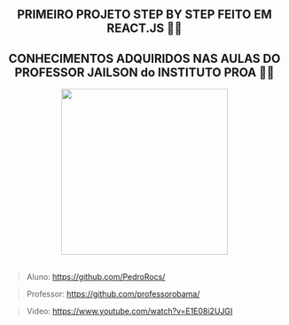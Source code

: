 
<div align=center>

## PRIMEIRO PROJETO STEP BY STEP FEITO EM REACT.JS  🎉🎉
## CONHECIMENTOS ADQUIRIDOS NAS AULAS DO PROFESSOR JAILSON do INSTITUTO PROA 🚀🚀
<img src="https://cdn.hackernoon.com/images/1*KBGdMaU_emZX4XR1AvkD4A.gif"  width="300px">
  <br>
  </div>
  
<br>

>Aluno: https://github.com/PedroRocs/  

>Professor: https://github.com/professorobama/ 

> Video: https://www.youtube.com/watch?v=E1E08i2UJGI







